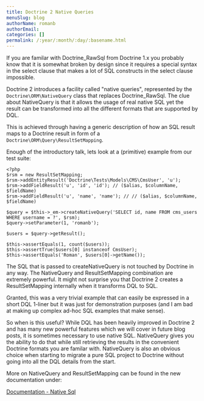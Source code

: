 ```yaml
---
title: Doctrine 2 Native Queries
menuSlug: blog
authorName: romanb 
authorEmail: 
categories: []
permalink: /:year/:month/:day/:basename.html
---
```

If you are familar with Doctrine\_RawSql from Doctrine 1.x you probably
know that it is somewhat broken by design since it requires a special
syntax in the select clause that makes a lot of SQL constructs in the
select clause impossible.

Doctrine 2 introduces a facility called "native queries", represented by
the `Doctrine\ORM\NativeQuery` class that replaces Doctrine\_RawSql. The
clue about NativeQuery is that it allows the usage of real native SQL
yet the result can be transformed into all the different formats that
are supported by DQL.

This is achieved through having a generic description of how an SQL
result maps to a Doctrine result in form of a
`Doctrine\ORM\Query\ResultSetMapping`.

Enough of the introductory talk, lets look at a (primitive) example from
our test suite:

~~~~ {.sourceCode .php}
<?php
$rsm = new ResultSetMapping;
$rsm->addEntityResult('Doctrine\Tests\Models\CMS\CmsUser', 'u');
$rsm->addFieldResult('u', 'id', 'id'); // ($alias, $columnName, $fieldName)
$rsm->addFieldResult('u', 'name', 'name'); // // ($alias, $columnName, $fieldName)

$query = $this->_em->createNativeQuery('SELECT id, name FROM cms_users WHERE username = ?', $rsm);
$query->setParameter(1, 'romanb');

$users = $query->getResult();

$this->assertEquals(1, count($users));
$this->assertTrue($users[0] instanceof CmsUser);
$this->assertEquals('Roman', $users[0]->getName());
~~~~

The SQL that is passed to createNativeQuery is not touched by Doctrine
in any way. The NativeQuery and ResultSetMapping combination are
extremely powerful. It might not surprise you that Doctrine 2 creates a
ResultSetMapping internally when it transforms DQL to SQL.

Granted, this was a very trivial example that can easily be expressed in
a short DQL 1-liner but it was just for demonstration purposes (and I am
bad at making up complex ad-hoc SQL examples that make sense).

So when is this useful? While DQL has been heavily improved in Doctrine
2 and has many new powerful features which we will cover in future blog
posts, it is sometimes necessary to use native SQL. NativeQuery gives
you the ability to do that while still retrieving the results in the
convenient Doctrine formats you are familar with. NativeQuery is also an
obvious choice when starting to migrate a pure SQL project to Doctrine
without going into all the DQL details from the start.

More on NativeQuery and ResultSetMapping can be found in the new
documentation under:

[Documentation - Native
Sql](http://www.doctrine-project.org/documentation/manual/2_0/en/native-sql)
